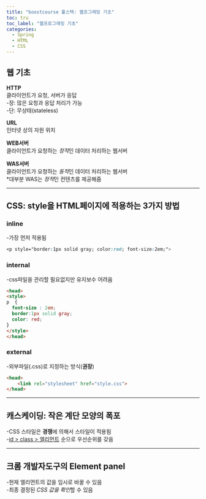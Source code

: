 ```yaml
---
title: "boostcourse 풀스택: 웹프그래밍 기초"
toc: tru
toc_label: "웹프로그래밍 기초"
categories:
  - Spring
  - HTML
  - CSS
---
```



## 웹 기초

**HTTP**  
클라이언트가 요청, 서버가 응답  
-장: 많은 요청과 응답 처리가 가능  
-단: 무상태(stateless)

**URL**  
인터넷 상의 자원 위치  

**WEB서버**  
클라이언트가 요청하는 *정적*인 데이터 처리하는 웹서버  

**WAS서버**  
클라이언트가 요청하는 *동적*인 데이터 처리하는 웹서버  
	\*대부분 WAS는 *정적*인 컨텐츠를 제공해줌  

---

## CSS: style을 HTML페이지에 적용하는 3가지 방법

### inline

-가장 먼저 적용됨  

```CSS
<p style="border:1px solid gray; color:red; font-size:2em;">
```  

### internal

-css파일을 관리할 필요없지만 유지보수 어려움  

```html
<head>
<style>
p  {
  font-size : 2em;
  border:1px solid gray;
  color: red;
}
</style>
</head>
```  

### external

-외부파일(.css)로 지정하는 방식(**권장**) 

```html
<head>
	<link rel="stylesheet" href="style.css">
</head>
```  

---

## 캐스케이딩: 작은 계단 모양의 폭포  
-CSS 스타일은 **경쟁**에 의해서 스타일이 적용됨  
-<u>id > class > 엘리먼트</u> 순으로 우선순위를 갖음

---

## 크롬 개발자도구의 Element panel  
-현재 엘리먼트의 값을 임시로 바꿀 수 있음  
-최종 결정된 *CSS 값을 확인*할 수 있음

